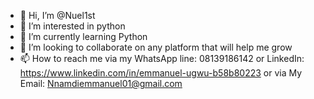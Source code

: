 - 👋 Hi, I’m @Nuel1st
- 👀 I’m interested in python
- 🌱 I’m currently learning Python
- 💞️ I’m looking to collaborate on any platform that will help me grow
- 📫 How to reach me via my WhatsApp line: 08139186142 or LinkedIn: https://www.linkedin.com/in/emmanuel-ugwu-b58b80223 or via My Email: Nnamdiemmanuel01@gmail.com

<!---
Nuel1st/Nuel1st is a ✨ special ✨ repository because its `README.md` (this file) appears on your GitHub profile.
You can click the Preview link to take a look at your changes.
--->
